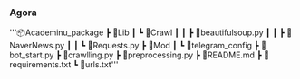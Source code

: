### Agora

'''📦Academinu_package
 ┣ 📂Lib
 ┃ ┗ 📂Crawl
 ┃ ┃ ┣ 📜beautifulsoup.py
 ┃ ┃ ┣ 📜NaverNews.py
 ┃ ┃ ┗ 📜Requests.py
 ┣ 📂Mod
 ┃ ┗ 📜telegram_config
 ┣ 📜bot_start.py
 ┣ 📜crawlling.py
 ┣ 📜preprocessing.py
 ┣ 📜README.md
 ┣ 📜requirements.txt
 ┗ 📜urls.txt'''
 
 
 
 
